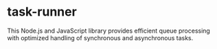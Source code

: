 # task-runner
This Node.js and JavaScript library provides efficient queue processing with optimized handling of synchronous and asynchronous tasks.
